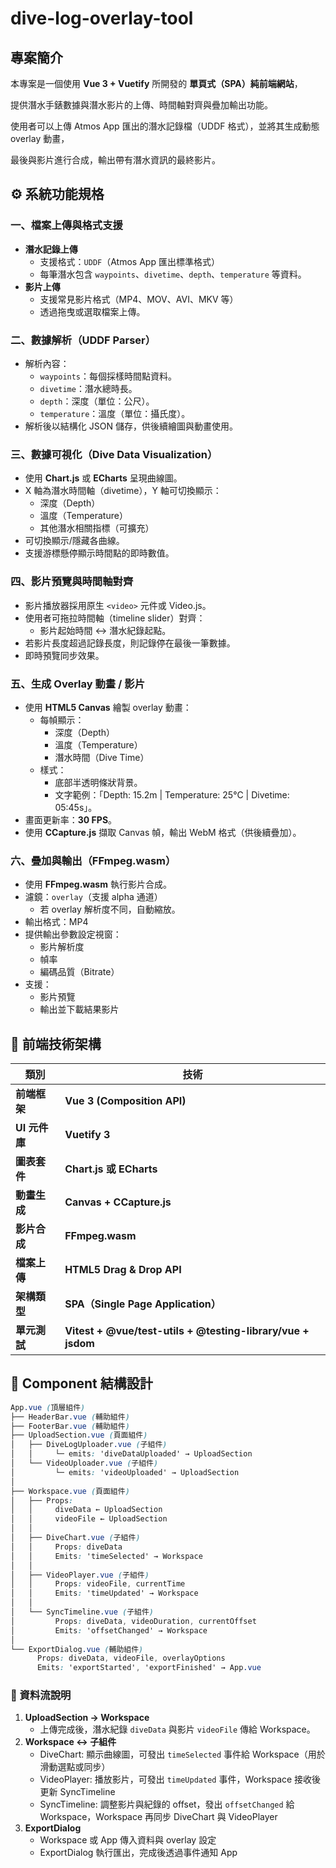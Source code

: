 # dive-log-overlay-tool

## 專案簡介

本專案是一個使用 **Vue 3 + Vuetify** 所開發的 **單頁式（SPA）純前端網站**，

提供潛水手錶數據與潛水影片的上傳、時間軸對齊與疊加輸出功能。

使用者可以上傳 Atmos App 匯出的潛水記錄檔（UDDF 格式），並將其生成動態 overlay 動畫，

最後與影片進行合成，輸出帶有潛水資訊的最終影片。

## ⚙️ 系統功能規格

### 一、檔案上傳與格式支援

- **潛水記錄上傳**
    - 支援格式：`UDDF`（Atmos App 匯出標準格式）
    - 每筆潛水包含 `waypoints`、`divetime`、`depth`、`temperature` 等資料。
- **影片上傳**
    - 支援常見影片格式（MP4、MOV、AVI、MKV 等）
    - 透過拖曳或選取檔案上傳。

### 二、數據解析（UDDF Parser）

- 解析內容：
    - `waypoints`：每個採樣時間點資料。
    - `divetime`：潛水總時長。
    - `depth`：深度（單位：公尺）。
    - `temperature`：溫度（單位：攝氏度）。
- 解析後以結構化 JSON 儲存，供後續繪圖與動畫使用。

### 三、數據可視化（Dive Data Visualization）

- 使用 **Chart.js** 或 **ECharts** 呈現曲線圖。
- X 軸為潛水時間軸（divetime），Y 軸可切換顯示：
    - 深度（Depth）
    - 溫度（Temperature）
    - 其他潛水相關指標（可擴充）
- 可切換顯示/隱藏各曲線。
- 支援游標懸停顯示時間點的即時數值。

### 四、影片預覽與時間軸對齊

- 影片播放器採用原生 `<video>` 元件或 Video.js。
- 使用者可拖拉時間軸（timeline slider）對齊：
    - 影片起始時間 ↔ 潛水紀錄起點。
- 若影片長度超過記錄長度，則記錄停在最後一筆數據。
- 即時預覽同步效果。

### 五、生成 Overlay 動畫 / 影片

- 使用 **HTML5 Canvas** 繪製 overlay 動畫：
    - 每幀顯示：
        - 深度（Depth）
        - 溫度（Temperature）
        - 潛水時間（Dive Time）
    - 樣式：
        - 底部半透明條狀背景。
        - 文字範例：「Depth: 15.2m | Temperature: 25°C | Divetime: 05:45s」。
- 畫面更新率：**30 FPS**。
- 使用 **CCapture.js** 擷取 Canvas 幀，輸出 WebM 格式（供後續疊加）。

### 六、疊加與輸出（FFmpeg.wasm）

- 使用 **FFmpeg.wasm** 執行影片合成。
- 濾鏡：`overlay`（支援 alpha 通道）
    - 若 overlay 解析度不同，自動縮放。
- 輸出格式：MP4
- 提供輸出參數設定視窗：
    - 影片解析度
    - 幀率
    - 編碼品質（Bitrate）
- 支援：
    - 影片預覽
    - 輸出並下載結果影片

## 🧱 前端技術架構

| 類別 | 技術 |
| --- | --- |
| **前端框架** | **Vue 3 (Composition API)** |
| **UI 元件庫** | **Vuetify 3** |
| **圖表套件** | **Chart.js 或 ECharts** |
| **動畫生成** | **Canvas + CCapture.js** |
| **影片合成** | **FFmpeg.wasm** |
| **檔案上傳** | **HTML5 Drag & Drop API** |
| **架構類型** | **SPA（Single Page Application）** |
| **單元測試** | **Vitest + @vue/test-utils + @testing-library/vue + jsdom** |

## 🧩 Component 結構設計

```scss
App.vue (頂層組件)
├── HeaderBar.vue (輔助組件)
├── FooterBar.vue (輔助組件)
├── UploadSection.vue (頁面組件)
│   ├── DiveLogUploader.vue (子組件)
│   │     └─ emits: 'diveDataUploaded' → UploadSection
│   └── VideoUploader.vue (子組件)
│         └─ emits: 'videoUploaded' → UploadSection
│
├── Workspace.vue (頁面組件)
│   ├── Props:
│   │     diveData ← UploadSection
│   │     videoFile ← UploadSection
│   │
│   ├── DiveChart.vue (子組件)
│   │     Props: diveData
│   │     Emits: 'timeSelected' → Workspace
│   │
│   ├── VideoPlayer.vue (子組件)
│   │     Props: videoFile, currentTime
│   │     Emits: 'timeUpdated' → Workspace
│   │
│   └── SyncTimeline.vue (子組件)
│         Props: diveData, videoDuration, currentOffset
│         Emits: 'offsetChanged' → Workspace
│
└── ExportDialog.vue (輔助組件)
      Props: diveData, videoFile, overlayOptions
      Emits: 'exportStarted', 'exportFinished' → App.vue
```

### 🔹 資料流說明

1. **UploadSection → Workspace**
    - 上傳完成後，潛水紀錄 `diveData` 與影片 `videoFile` 傳給 Workspace。
2. **Workspace ↔ 子組件**
    - DiveChart: 顯示曲線圖，可發出 `timeSelected` 事件給 Workspace（用於滑動選點或同步）
    - VideoPlayer: 播放影片，可發出 `timeUpdated` 事件，Workspace 接收後更新 SyncTimeline
    - SyncTimeline: 調整影片與紀錄的 offset，發出 `offsetChanged` 給 Workspace，Workspace 再同步 DiveChart 與 VideoPlayer
3. **ExportDialog**
    - Workspace 或 App 傳入資料與 overlay 設定
    - ExportDialog 執行匯出，完成後透過事件通知 App